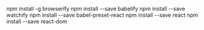 
npm install -g browserify
npm install --save babelify
npm install --save watchify
npm install --save babel-preset-react
npm install --save react
npm install --save react-dom
